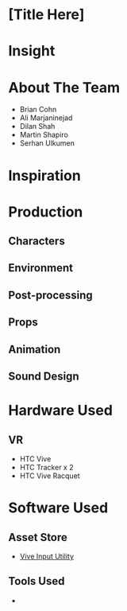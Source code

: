 # [Title Here]
# Insight

# About The Team
- Brian Cohn
- Ali Marjaninejad
- Dilan Shah
- Martin Shapiro
- Serhan Ulkumen
    
# Inspiration

# Production
## Characters

## Environment

## Post-processing

## Props

## Animation

## Sound Design

# Hardware Used
## VR
- HTC Vive
- HTC Tracker x 2
- HTC Vive Racquet
# Software Used
## Asset Store
- [Vive Input Utility](https://assetstore.unity.com/packages/tools/integration/vive-input-utility-64219)

## Tools Used
-
